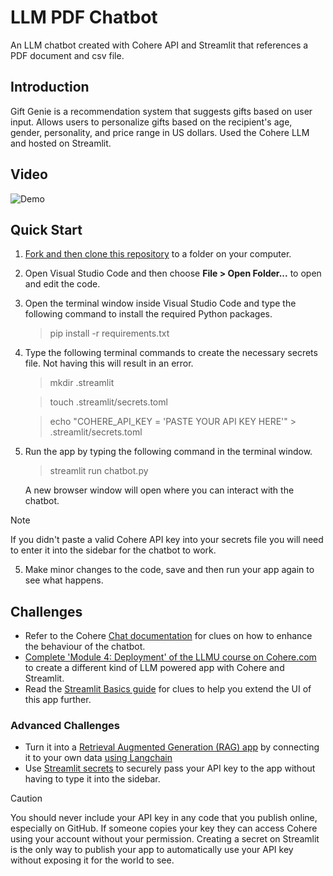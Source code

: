 # LLM PDF Chatbot
 An LLM chatbot created with Cohere API and Streamlit that references a PDF document and csv file.

## Introduction
Gift Genie is a recommendation system that suggests gifts based on user input. Allows users to personalize gifts based on the recipient's age, gender, personality, and price range in US dollars. Used the Cohere LLM and hosted on Streamlit.

## Video
![Demo](https://drive.google.com/file/d/1WSlXvqrSX4xXuJuoQEFSoCQqZ1D8m0Ta/view?usp=sharing)

## Quick Start
1. [Fork and then clone this repository](https://docs.github.com/en/pull-requests/collaborating-with-pull-requests/working-with-forks/fork-a-repo#about-forks) to a folder on your computer.
  
1. Open Visual Studio Code and then choose **File > Open Folder...** to open and edit the code.

1. Open the terminal window inside Visual Studio Code and type the following command to install the required Python packages.

   > pip install -r requirements.txt

1. Type the following terminal commands to create the necessary secrets file. Not having this will result in an error.

   > mkdir .streamlit

   > touch .streamlit/secrets.toml

   > echo "COHERE_API_KEY = 'PASTE YOUR API KEY HERE'" > .streamlit/secrets.toml

4. Run the app by typing the following command in the terminal window. 
   > streamlit run chatbot.py
   
   A new browser window will open where you can interact with the chatbot.

> [!NOTE]
> If you didn't paste a valid Cohere API key into your secrets file you will need to enter it into the sidebar for the chatbot to work.

5. Make minor changes to the code, save and then run your app again to see what happens.

## Challenges
- Refer to the Cohere [Chat documentation](https://docs.cohere.com/reference/chat) for clues on how to enhance the behaviour of the chatbot.
- [Complete 'Module 4: Deployment' of the LLMU course on Cohere.com](https://docs.cohere.com/docs/intro-deployment) to create a different kind of LLM powered app with Cohere and Streamlit.
- Read the [Streamlit Basics guide](https://docs.streamlit.io/get-started/fundamentals/main-concepts) for clues to help you extend the UI of this app further.

### Advanced Challenges
- Turn it into a [Retrieval Augmented Generation (RAG) app](https://docs.cohere.com/docs/retrieval-augmented-generation-rag) by connecting it to your own data [using Langchain](https://docs.cohere.com/docs/cohere-and-langchain)
- Use [Streamlit secrets](https://docs.streamlit.io/deploy/streamlit-community-cloud/deploy-your-app/secrets-management) to securely pass your API key to the app without having to type it into the sidebar.
> [!CAUTION]
> You should never include your API key in any code that you publish online, especially on GitHub. If someone copies your key they can access Cohere using your account without your permission. Creating a secret on Streamlit is the only way to publish your app to automatically use your API key without exposing it for the world to see.
